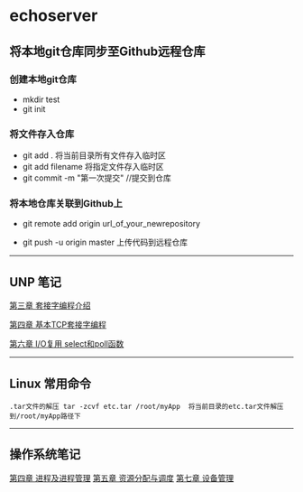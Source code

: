 # echoserver
## 将本地git仓库同步至Github远程仓库
### 创建本地git仓库
+ mkdir test
+ git init 
### 将文件存入仓库
+ git add .  将当前目录所有文件存入临时区
+ git add filename  将指定文件存入临时区
+ git commit -m "第一次提交"    //提交到仓库
### 将本地仓库关联到Github上
+ git remote add origin url_of_your_newrepository

+ git push -u origin master  上传代码到远程仓库

  
___
## UNP 笔记

[第三章 套接字编程介绍](Node/c3.md)

[第四章 基本TCP套接字编程](Node/c4.md)

[第六章 I/O复用 select和poll函数](Node/c6.md)


___
## Linux 常用命令
    .tar文件的解压 tar -zcvf etc.tar /root/myApp  将当前目录的etc.tar文件解压到/root/myApp路径下


___ 
## 操作系统笔记
[第四章 进程及进程管理](Node/systemC4.md)
[第五章 资源分配与调度](Node/systemC5.md)
[第七章 设备管理](Node/systemC7.md)
